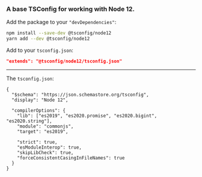 ### A base TSConfig for working with Node 12.

Add the package to your `"devDependencies"`:

```sh
npm install --save-dev @tsconfig/node12
yarn add --dev @tsconfig/node12
```

Add to your `tsconfig.json`:

```json
"extends": "@tsconfig/node12/tsconfig.json"
```

---

The `tsconfig.json`: 

```jsonc
{
  "$schema": "https://json.schemastore.org/tsconfig",
  "display": "Node 12",

  "compilerOptions": {
    "lib": ["es2019", "es2020.promise", "es2020.bigint", "es2020.string"],
    "module": "commonjs",
    "target": "es2019",

    "strict": true,
    "esModuleInterop": true,
    "skipLibCheck": true,
    "forceConsistentCasingInFileNames": true
  }  
}

```
